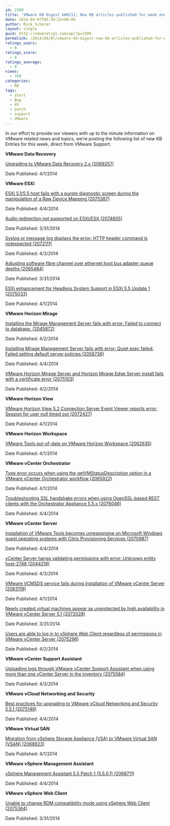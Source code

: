 ```yaml
---
id: 2309
title: 'VMware KB Digest &#8211; New KB articles published for week ending 4/5/14'
date: 2014-04-07T05:59:22+00:00
author: Rick Scherer
layout: single
guid: http://vmwaretips.com/wp/?p=2309
permalink: /2014/04/07/vmware-kb-digest-new-kb-articles-published-for-week-ending-4514/
ratings_users:
  - 0
ratings_score:
  - 0
ratings_average:
  - 0
views:
  - 769
categories:
  - KB
tags:
  - alert
  - Bug
  - kb
  - patch
  - support
  - VMware
---
```

In our effort to provide our viewers with up to the minute information on VMware related news and topics, we&#8217;re posting the following list of new KB Entries for this week, direct from VMware Support.

<!--more-->

**VMware Data Recovery**
  
[Upgrading to VMware Data Recovery 2.x (2069257)](http://bit.ly/1kiXcLj)
  
Date Published: 4/1/2014

**VMware ESXi**
  
[ESXi 5.1/5.5 host fails with a purple diagnostic screen during the manipulation of a Raw Device Mapping (2075387)](http://bit.ly/1mU2HNC)
  
Date Published: 4/4/2014
  
[Audio redirection not supported on ESXi/ESX (2074805)](http://bit.ly/1kiXeTn)
  
Date Published: 3/31/2014
  
[Syslog or message log displays the error: HTTP header command is notexpected (2072111)](http://bit.ly/1kiXcLl)
  
Date Published: 4/3/2014
  
[Adjusting software fibre channel over ethernet host bus adapter queue depths (2065484)](http://bit.ly/1kiXcLo)
  
Date Published: 3/31/2014
  
[ESXi enhancement for Headless System Support in ESXi 5.5 Update 1 (2075033)](http://bit.ly/1kiXeTp)
  
Date Published: 4/1/2014

**VMware Horizon Mirage**
  
[Installing the Mirage Management Server fails with error: Failed to connect to database. (2045872)](http://bit.ly/1kiXeTq)
  
Date Published: 4/2/2014
  
[Installing Mirage Management Server fails with error: Quiet exec failed: Failed setting default server policies (2058736)](http://bit.ly/1kiXeTr)
  
Date Published: 4/4/2014
  
[VMware Horizon Mirage Server and Horizon Mirage Edge Server install fails with a certificate error (2075103)](http://bit.ly/1kiXcLs)
  
Date Published: 4/2/2014

**VMware Horizon View**
  
[VMware Horizon View 5.2 Connection Server Event Viewer reports error: Session for user null timed out (2072427)](http://bit.ly/1kiXd1G)
  
Date Published: 4/1/2014

**VMware Horizon Workspace**
  
[VMware Tools out-of-date on VMware Horizon Workspace (2062635)](http://bit.ly/1kiXeTu)
  
Date Published: 4/1/2014

**VMware vCenter Orchestrator**
  
[Type error occurs when using the getVMStatusDescription option in a VMware vCenter Orchestrator workflow (2065922)](http://bit.ly/1mU2I48)
  
Date Published: 4/1/2014
  
[Troubleshooting SSL handshake errors when using OpenSSL-based REST clients with the Orchestrator Appliance 5.5.x (2076046)](http://bit.ly/1kiXeTz)
  
Date Published: 4/4/2014

**VMware vCenter Server**
  
[Installation of VMware Tools becomes unresponsive on Microsoft Windows guest operating systems with Citrix Provisioning Services (2070987)](http://bit.ly/1mU2I49)
  
Date Published: 4/4/2014
  
[vCenter Server hangs validating permissions with error: Unknown entity host-2748 (2044216)](http://bit.ly/1kiXd1L)
  
Date Published: 4/3/2014
  
[VMware VCMSDS service fails during installation of VMware vCenter Server (2063119)](http://bit.ly/1kiXd1M)
  
Date Published: 4/1/2014
  
[Newly created virtual machines appear as unprotected by high availability in VMware vCenter Server 5.1 (2072028)](http://bit.ly/1kiXf9Q)
  
Date Published: 3/31/2014
  
[Users are able to log in to vSphere Web Client regardless of permissions in VMware vCenter Server (2075296)](http://bit.ly/1kiXd1N)
  
Date Published: 4/2/2014

**VMware vCenter Support Assistant**
  
[Uploading logs through VMware vCenter Support Assistant when using more than one vCenter Server in the inventory (2075584)](http://bit.ly/1kiXd1Q)
  
Date Published: 4/3/2014

**VMware vCloud Networking and Security**
  
[Best practices for upgrading to VMware vCloud Networking and Security 5.5.1 (2075146)](http://bit.ly/1mU2JFf)
  
Date Published: 4/4/2014

**VMware Virtual SAN**
  
[Migration from vSphere Storage Appliance (VSA) to VMware Virtual SAN (VSAN) (2068923)](http://bit.ly/1mU2I4p)
  
Date Published: 4/1/2014

**VMware vSphere Management Assistant**
  
[vSphere Management Assistant 5.5 Patch 1 (5.5.0.1) (2068711)](http://bit.ly/1kiXd1V)
  
Date Published: 4/4/2014

**VMware vSphere Web Client**
  
[Unable to change RDM compatibility mode using vSphere Web Client (2075364)](http://bit.ly/1mU2I4q)
  
Date Published: 3/31/2014